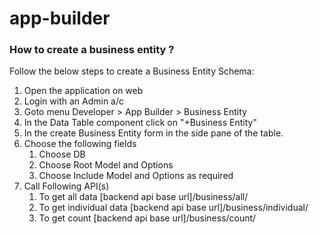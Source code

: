 # app-builder


### How to create a business entity ?

Follow the below steps to create a Business Entity Schema:

1. Open the application on web
2. Login with an Admin a/c
3. Goto menu Developer > App Builder > Business Entity
4. In the Data Table component click on "+Business Entity"
5. In the create Business Entity form in the side pane of the table.
6. Choose the following fields
    1. Choose DB
    2. Choose Root Model and Options
    3. Choose Include Model and Options as required
7. Call Following API(s) 
    1. To get all data
[backend api base url]/business/all/<Business Entity Name>
    2. To get individual data
[backend api base url]/business/individual/<Business Entity Name>
    3. To get count
[backend api base url]/business/count/<Business Entity Schema>

